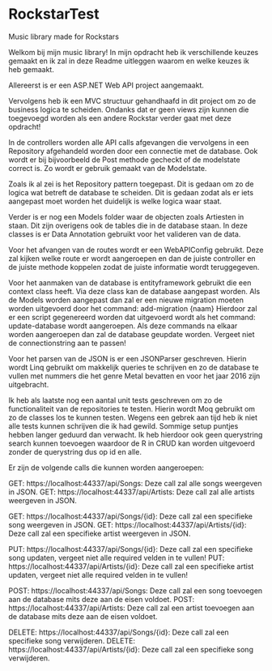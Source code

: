 # RockstarTest
 Music library made for Rockstars

Welkom bij mijn music library!
In mijn opdracht heb ik verschillende keuzes gemaakt en ik zal in deze Readme uitleggen waarom en welke keuzes ik heb gemaakt.

Allereerst is er een ASP.NET Web API project aangemaakt.

Vervolgens heb ik een MVC structuur gehandhaafd in dit project om zo de business logica te scheiden. Ondanks dat er geen views zijn kunnen die toegevoegd worden als een andere Rockstar verder gaat met deze opdracht!

In de controllers worden alle API calls afgevangen die vervolgens in een Repository afgehandeld worden door een connectie met de database. Ook wordt er bij bijvoorbeeld de Post methode gecheckt of de modelstate correct is. Zo wordt er gebruik gemaakt van de Modelstate.

Zoals ik al zei is het Repository pattern toegepast. Dit is gedaan om zo de logica wat betreft de database te scheiden. Dit is gedaan zodat als er iets aangepast moet worden het duidelijk is welke logica waar staat.

Verder is er nog een Models folder waar de objecten zoals Artiesten in staan. Dit zijn overigens ook de tables die in de database staan. In deze classes is er Data Annotation gebruikt voor het valideren van de data.

Voor het afvangen van de routes wordt er een WebAPIConfig gebruikt. Deze zal kijken welke route er wordt aangeroepen en dan de juiste controller en de juiste methode koppelen zodat de juiste informatie wordt teruggegeven.

Voor het aanmaken van de database is entityframework gebruikt die een context class heeft. Via deze class kan de database aangepast worden.
Als de Models worden aangepast dan zal er een nieuwe migration moeten worden uitgevoerd door het command: add-migration {naam}
Hierdoor zal er een script gegenereerd worden dat uitgevoerd wordt als het command: update-database wordt aangeroepen.
Als deze commands na elkaar worden aangeroepen dan zal de database geupdate worden. 
Vergeet niet de connectionstring aan te passen!

Voor het parsen van de JSON is er een JSONParser geschreven. Hierin wordt Linq gebruikt om makkelijk queries te schrijven en zo de database te vullen met nummers die het genre Metal bevatten en voor het jaar 2016 zijn uitgebracht.

Ik heb als laatste nog een aantal unit tests geschreven om zo de functionaliteit van de repositories te testen. Hierin wordt Moq gebruikt om zo de classes los te kunnen testen.
Wegens een gebrek aan tijd heb ik niet alle tests kunnen schrijven die ik had gewild. Sommige setup puntjes hebben langer geduurd dan verwacht.
Ik heb hierdoor ook geen querystring search kunnen toevoegen waardoor de R in CRUD kan worden uitgevoerd zonder de querystring dus op id en alle.

Er zijn de volgende calls die kunnen worden aangeroepen:

GET: https://localhost:44337/api/Songs: Deze call zal alle songs weergeven in JSON.
GET: https://localhost:44337/api/Artists: Deze call zal alle artists weergeven in JSON.

GET: https://localhost:44337/api/Songs/{id}: Deze call zal een specifieke song weergeven in JSON.
GET: https://localhost:44337/api/Artists/{id}: Deze call zal een specifieke artist weergeven in JSON.

PUT: https://localhost:44337/api/Songs/{id}: Deze call zal een specifieke song updaten, vergeet niet alle required velden in te vullen!
PUT: https://localhost:44337/api/Artists/{id}: Deze call zal een specifieke artist updaten, vergeet niet alle required velden in te vullen!

POST: https://localhost:44337/api/Songs: Deze call zal een song toevoegen aan de database mits deze aan de eisen voldoet.
POST: https://localhost:44337/api/Artists: Deze call zal een artist toevoegen aan de database mits deze aan de eisen voldoet.

DELETE: https://localhost:44337/api/Songs/{id}: Deze call zal een specifieke song verwijderen.
DELETE: https://localhost:44337/api/Artists/{id}: Deze call zal een specifieke song verwijderen.
